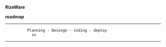 ****RizeWare****

**roadmap**

***********************************************************************


              Planning - Desingn - coding - deploy
                ∧∧

***********************************************************************
